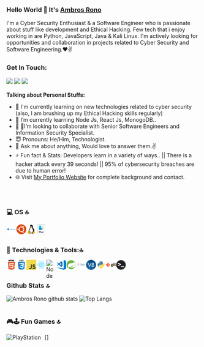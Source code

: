 ### Hello World 👋 It's [Ambros Rono](https://linkedin.com/in/ambros-rono-4b9281191) 

 I'm a Cyber Security Enthusiast & a Software Engineer who is passionate about stuff like development and Ethical Hacking. Few tech that i enjoy working in are Python, JavaScript, Java & Kali Linux. I'm actively looking for opportunities and collaboration in projects related to Cyber Security and Software Engineering.❤✌
<br/>
### Get In Touch:
<!--<a href="https://linkedin.com/in/ambros-rono-4b9281191">
<img align="left" alt="Ambros Rono" width="22px" src="https://cdn.jsdelivr.net/npm/simple-icons@v3/icons/linkedin.svg" />
</a>
<a href="https://www.twitter.com/@rono_ambros/">
<img align="left" alt="developer" width="22px" src="https://cdn.jsdelivr.net/npm/simple-icons@v3/icons/twitter.svg" />
</a>-->
[<img src="https://img.shields.io/badge/twitter-%231DA1F2.svg?&style=for-the-badge&logo=twitter&logoColor=white" />](https://www.twitter.com/@rono_ambros/) 
[<img src="https://img.shields.io/badge/linkedin-%230077B5.svg?&style=for-the-badge&logo=linkedin&logoColor=white" />](https://linkedin.com/in/ambros-rono-4b9281191)
[<img src="https://img.shields.io/badge/-GMail-c14438?style=for-the-badge&logo=Gmail&logoColor=white" />](mailto:ambroskipngeno@gmail.com)
<br/>
<br/>
**Talking about Personal Stuffs:**

- 🔭 I'm currently learning on new technologies related to cyber security (also, I am brushing up my Ethical Hacking skills regularly)
- 🌱 I’m currently learning Node Js, React Js, MonogoDB..
- 👯 🤝I’m looking to collaborate with Senior Software Engineers and Information Security Specialist.
- 😇 Pronouns: He/Him, Technologist.
- 💬 Ask me about anything, Would love to answer them.✌ 
- ⚡ Fun fact & Stats: Developers learn in a variety of ways.. || There is a hacker attack every 39 seconds! || 95% of cybersecurity breaches are due to human error!
- 🌐 Visit <a href="https://ambrosrono.github.io/">My Portfolio Website</a> for complete background and contact.
<br/>
<br/>

### 💻 OS 🔝

<img align="left" alt="Windows" width="26px" src="https://raw.githubusercontent.com/github/explore/80688e429a7d4ef2fca1e82350fe8e3517d3494d/topics/windows/windows.png" />
<img align="left" alt="Ubuntu" width="26px" src="https://raw.githubusercontent.com/github/explore/80688e429a7d4ef2fca1e82350fe8e3517d3494d/topics/ubuntu/ubuntu.png" />
<img align="left" alt="Linux" width="26px" src="https://raw.githubusercontent.com/github/explore/80688e429a7d4ef2fca1e82350fe8e3517d3494d/topics/linux/linux.png" />
<img align="left" alt="Linux" width="26px" src="https://raw.githubusercontent.com/github/explore/80688e429a7d4ef2fca1e82350fe8e3517d3494d/topics/macos/macos.png" />
<br />
<br />
   
### 🔧 Technologies & Tools:🔝


<img align="left" alt="HTML5" width="26px" src="https://raw.githubusercontent.com/github/explore/80688e429a7d4ef2fca1e82350fe8e3517d3494d/topics/html/html.png" />
<img align="left" alt="CSS3" width="26px" src="https://raw.githubusercontent.com/github/explore/80688e429a7d4ef2fca1e82350fe8e3517d3494d/topics/css/css.png" />
<img align="left" alt="JavaScript" width="26px" src="https://raw.githubusercontent.com/github/explore/80688e429a7d4ef2fca1e82350fe8e3517d3494d/topics/javascript/javascript.png" />
<img align="left" alt="React" width="26px" src="https://raw.githubusercontent.com/github/explore/80688e429a7d4ef2fca1e82350fe8e3517d3494d/topics/react/react.png" />
<img align="left" alt="Node" width="26px" src="https://raw.githubusercontent.com/github/explore/80688e429a7d4ef2fca1e82350fe8e3517d3494d/topics/nodejs/nodejs.png />
<img align="left" alt="MySQL" width="26px" src="https://raw.githubusercontent.com/github/explore/80688e429a7d4ef2fca1e82350fe8e3517d3494d/topics/mysql/mysql.png" />
<img align="left" alt="Visual Studio Code" width="26px" src="https://raw.githubusercontent.com/github/explore/80688e429a7d4ef2fca1e82350fe8e3517d3494d/topics/visual-studio-code/visual-studio-code.png" />
<img align="left" alt="Spring Boot" width="26px" src="https://raw.githubusercontent.com/github/explore/80688e429a7d4ef2fca1e82350fe8e3517d3494d/topics/spring-boot/spring-boot.png" />
<img align="left" alt="Java" width="26px" src="https://raw.githubusercontent.com/github/explore/80688e429a7d4ef2fca1e82350fe8e3517d3494d/topics/java/java.png" />
<img align="left" alt="Visual Basic" width="26px" src="https://raw.githubusercontent.com/github/explore/80688e429a7d4ef2fca1e82350fe8e3517d3494d/topics/visual-basic/visual-basic.png" />
<img align="left" alt="Python" width="26px" src="https://raw.githubusercontent.com/github/explore/80688e429a7d4ef2fca1e82350fe8e3517d3494d/topics/python/python.png" />
<img align="left" alt="Git" width="26px" src="https://raw.githubusercontent.com/github/explore/80688e429a7d4ef2fca1e82350fe8e3517d3494d/topics/git/git.png" />
<img align="left" alt="Terminal" width="26px" src="https://raw.githubusercontent.com/github/explore/80688e429a7d4ef2fca1e82350fe8e3517d3494d/topics/terminal/terminal.png" />
<br/>
<br/>

### Github Stats  🔝
![Ambros Rono github stats](https://github-readme-stats.vercel.app/api?username=ambrosrono&show_icons=true&theme=radical)
![Top Langs](https://github-readme-stats.vercel.app/api/top-langs/?username=ambrosrono&layout=compact&theme=tokyonight)
<br/>
<br/>
### 🎮🕹 Fun Games 🔝
[<img align="left" alt="PlayStation" width="100px" height="100px" src="https://img.shields.io/badge/PlayStation-003791?style=for-the-badge&logo=playstation&logoColor=white"/>]


</details>
